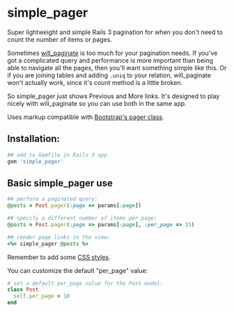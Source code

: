 # simple_pager

Super lightweight and simple Rails 3 pagination for when you don't need to count the number of items or pages.

Sometimes [will_paginate][will] is too much for your pagination needs. If you've got a complicated query and performance is more important than being able to navigate all the pages, then you'll want something simple like this. Or if you are joining tables and adding `.uniq` to your relation, will_paginate won't actually work, since it's count method is a little broken.

So simple\_pager just shows Previous and More links. It's designed to play nicely with will\_paginate so you can use both in the same app.

Uses markup compatible with [Bootstrap's pager class][bootstrap].


## Installation:

``` ruby
## add to Gemfile in Rails 3 app
gem 'simple_pager'
```


## Basic simple\_pager use

``` ruby
## perform a paginated query:
@posts = Post.pager(:page => params[:page])

## specify a different number of items per page:
@posts = Post.pager(:page => params[:page], :per_page => 15)

## render page links in the view:
<%= simple_pager @posts %>
```

Remember to add some [CSS styles][bootstrap].

You can customize the default "per_page" value:

``` ruby
# set a default per_page value for the Post model:
class Post
  self.per_page = 10
end
```


[bootstrap]: http://twitter.github.com/bootstrap/components.html#pagination "Twitter Bootstrap Pager CSS"
[will]: https://github.com/mislav/will_paginate